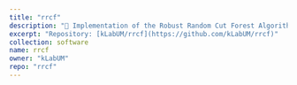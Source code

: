 ```yaml
---
title: "rrcf"
description: "🌲 Implementation of the Robust Random Cut Forest Algorithm for anomaly detection on streams"
excerpt: "Repository: [kLabUM/rrcf](https://github.com/kLabUM/rrcf)"
collection: software
name: rrcf
owner: "kLabUM"
repo: "rrcf"
---
```


